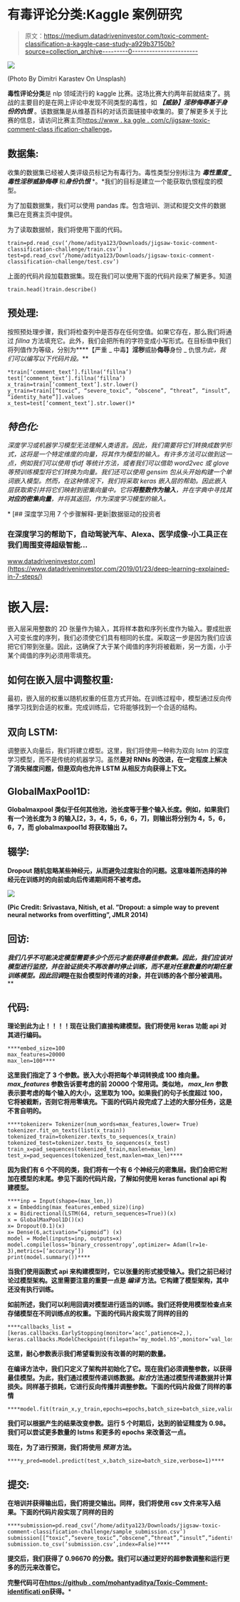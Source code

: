 # 有毒评论分类:Kaggle 案例研究

> 原文：<https://medium.datadriveninvestor.com/toxic-comment-classification-a-kaggle-case-study-a929b37150b?source=collection_archive---------0----------------------->

![](img/23a430609fff34690b1384c611114fdd.png)

(Photo By Dimitri Karastev On Unsplash)

**毒性评论分类**是 nlp 领域流行的 kaggle 比赛。这场比赛大约两年前就结束了。挑战的主要目的是在网上评论中发现不同类型的毒性，如 ***【威胁】******淫秽******侮辱******基于身份的仇恨*** 。该数据集是从维基百科的对话页面链接中收集的。要了解更多关于比赛的信息，请访问比赛主页[https://www . ka ggle . com/c/jigsaw-toxic-comment-class ification-challenge](https://www.kaggle.com/c/jigsaw-toxic-comment-classification-challenge)。

## 数据集:

收集的数据集已经被人类评级员标记为有毒行为。毒性类型分别标注为 ***毒性******重度 _ 毒性******淫秽******威胁******侮辱*** 和***身份仇恨*** *。*我们的目标是建立一个能获取仇恨程度的模型。

为了加载数据集，我们可以使用 pandas 库。包含培训、测试和提交文件的数据集已在竞赛主页中提供。

为了读取数据帧，我们将使用下面的代码。

```
train=pd.read_csv(‘/home/aditya123/Downloads/jigsaw-toxic-comment-classification-challenge/train.csv’)
test=pd.read_csv(‘/home/aditya123/Downloads/jigsaw-toxic-comment-classification-challenge/test.csv’)
```

上面的代码片段加载数据集。现在我们可以使用下面的代码片段来了解更多。知道

```
train.head()train.describe()
```

## 预处理:

按照预处理步骤，我们将检查列中是否存在任何空值。如果它存在，那么我们将通过 *fillna* 方法填充它。此外，我们会把所有的字符变成小写形式。在目标值中我们将列值作为等级，分别为****【严重 _ 中毒】******淫秽******威胁******侮辱******身份 _ 仇恨*为此，我们可以编写以下代码片段。***

```
*train[‘comment_text’].fillna(‘fillna’)
test[‘comment_text’].fillna(‘fillna’)
x_train=train[‘comment_text’].str.lower()
y_train=train[[“toxic”, “severe_toxic”, “obscene”, “threat”, “insult”, “identity_hate”]].values
x_test=test[‘comment_text’].str.lower()*
```

## *特色化:*

*深度学习或机器学习模型无法理解人类语言。因此，我们需要将它们转换成数学形式，这将是一个特定维度的向量，将其作为模型的输入。有许多方法可以做到这一点，例如我们可以使用 tfidf 等统计方法，或者我们可以借助 word2vec 或 glove 等预训练模型将它们转换为向量。我们还可以使用 gensim 包从头开始构建一个单词嵌入模型。然而，在这种情况下，我们将采取 keras 嵌入层的帮助。因此嵌入层获取索引并将它们映射到密集向量中。它将**将整数作为输入**，并在字典中寻找其**对应的密集向量**，并将其返回，作为深度学习模型的输入。*

*[](https://www.datadriveninvestor.com/2019/01/23/deep-learning-explained-in-7-steps/) [## 深度学习用 7 个步骤解释-更新|数据驱动的投资者

### 在深度学习的帮助下，自动驾驶汽车、Alexa、医学成像-小工具正在我们周围变得超级智能…

www.datadriveninvestor.com](https://www.datadriveninvestor.com/2019/01/23/deep-learning-explained-in-7-steps/) 

# 嵌入层:

嵌入层采用整数的 2D 张量作为输入，其将样本数和序列长度作为输入。要成批嵌入可变长度的序列，我们必须使它们具有相同的长度。采取这一步是因为我们应该把它们带到张量。因此，这确保了大于某个阈值的序列将被截断，另一方面，小于某个阈值的序列必须用零填充。

## 如何在嵌入层中调整权重:

最初，嵌入层的权重以随机权重的任意方式开始。在训练过程中，模型通过反向传播学习找到合适的权重。完成训练后，它将能够找到一个合适的结构。

## 双向 LSTM:

调整嵌入向量后，我们将建立模型。这里，我们将使用一种称为双向 lstm 的深度学习模型，而不是传统的机器学习。虽然****是对 RNNs 的改进，在一定程度上解决了消失梯度问题，但是双向也允许 LSTM 从相反方向获得上下文。****

## ****GlobalMaxPool1D:****

****Globalmaxpool 类似于任何其他池，池长度等于整个输入长度。例如，如果我们有一个池长度为 3 的输入[2，3，4，5，6，6，7]，则输出将分别为 4，5，6，6，7，而 globalmaxpool1d 将获取输出 7。****

## ****辍学:****

****Dropout 随机忽略某些神经元，从而避免过度拟合的问题。这意味着所选择的神经元在训练时的向前或向后传递期间将不被考虑。****

****![](img/c9839959a28b0a070c62e100c202a778.png)****

****(Pic Credit: Srivastava, Nitish, et al. ”Dropout: a simple way to prevent neural networks from
overfitting”, JMLR 2014)****

## ****回访:****

****我们几乎不可能决定模型需要多少个历元才能获得最佳参数集。因此，我们应该对模型进行监控，并在验证损失不再改善时停止训练，而不是对任意数量的时期任意训练模型。因此*回调*是在拟合模型时传递的对象，并在训练的各个部分被调用。****

## ****代码:****

****理论到此为止！！！！现在让我们直接构建模型。我们将使用 keras 功能 api 对其进行编码。****

```
****embed_size=100
max_features=20000
max_len=100****
```

****这里我们指定了 3 个参数。嵌入大小将把每个单词转换成 100 维向量。 *max_features* 参数告诉要考虑的前 20000 个常用词。类似地， *max_len* 参数表示要考虑的每个输入的大小，这里取为 100。如果我们的句子长度超过 100，它将被截断，否则它将用零填充。下面的代码片段完成了上述的大部分任务，这是不言自明的。****

```
****tokenizer= Tokenizer(num_words=max_features,lower= True)
tokenizer.fit_on_texts(list(x_train))
tokenized_train=tokenizer.texts_to_sequences(x_train)
tokenized_test=tokenizer.texts_to_sequences(x_test)
train_x=pad_sequences(tokenized_train,maxlen=max_len)
test_x=pad_sequences(tokenized_test,maxlen=max_len)****
```

****因为我们有 6 个不同的类，我们将有一个有 6 个神经元的密集层。我们会把它附加在模型的末尾。参见下面的代码片段，了解如何使用 keras functional api 构建模型。****

```
****inp = Input(shape=(max_len,))
x = Embedding(max_features,embed_size)(inp)
x = Bidirectional(LSTM(64, return_sequences=True))(x)
x = GlobalMaxPool1D()(x)
x= Dropout(0.1)(x)
x= Dense(6,activation=”sigmoid”) (x)
model = Model(inputs=inp, outputs=x)
model.compile(loss=’binary_crossentropy’,optimizer= Adam(lr=1e-3),metrics=[‘accuracy’])
print(model.summary())****
```

****当我们使用函数式 api 来构建模型时，它以张量的形式接受输入。我们之前已经讨论过模型架构。这里需要注意的重要一点是 ***编译*** 方法。它构建了模型架构，其中**还没有执行**训练。****

****如前所述，我们可以利用回调对模型进行适当的训练。我们还将使用模型检查点来存储模型在不同训练点的权重。下面的代码片段实现了同样的目的****

```
****callbacks_list = [keras.callbacks.EarlyStopping(monitor=’acc’,patience=2,), keras.callbacks.ModelCheckpoint(filepath=’my_model.h5',monitor=’val_loss’,save_best_only=True,)]****
```

****这里，耐心参数表示我们希望看到没有改善的时期的数量。****

****在编译方法中，我们只定义了架构并初始化了它。现在我们必须调整参数，以获得最佳模型。为此，我们通过模型传递训练数据。*拟合*方法通过模型传递数据并计算损失。同样基于损耗，它进行反向传播并调整参数。下面的代码片段做了同样的事情****

```
****model.fit(train_x,y_train,epochs=epochs,batch_size=batch_size,validation_split=0.1,callbacks=callbacks_list,verbose=1)****
```

****我们可以根据产生的结果改变参数。运行 5 个时期后，达到的验证精度为 0.98。我们可以尝试更多数量的 lstms 和更多的 epochs 来改善这一点。****

****现在，为了进行预测，我们将使用 ***预测*** 方法。****

```
****y_pred=model.predict(test_x,batch_size=batch_size,verbose=1)****
```

## ****提交:****

****在培训并获得输出后，我们将提交输出。同样，我们将使用 csv 文件来写入结果。下面的代码片段实现了同样的目的****

```
****submission=pd.read_csv(‘/home/aditya123/Downloads/jigsaw-toxic-comment-classification-challenge/sample_submission.csv’)
submission[[“toxic”,”severe_toxic”,”obscene”,”threat”,”insult”,”identity_hate”]]=y_pred
submission.to_csv(‘submission.csv’,index=False)****
```

****提交后，我们获得了 0.96670 的分数。我们可以通过更好的超参数调整和运行更多的历元来改善它。****

****完整代码可在[https://github . com/mohantyaditya/Toxic-Comment-identificati on](https://github.com/mohantyaditya/Toxic-Comment-identification)获得。*****